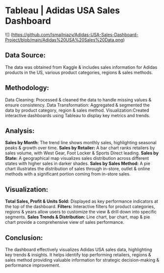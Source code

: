 # Tableau | Adidas USA Sales Dashboard
![] (https://github.com/Ismailniazy/Adidas-USA-Sales-Dashboard-Project/blob/main/Adidas%20USA%20Sales%20Data.png)

## Data Source:
The data was obtained from Kaggle & includes sales information for Adidas products in the US, various product categories, regions & sales methods.

## Methodology:
Data Cleaning: Processed & cleaned the data to handle missing values & ensure consistency.
Data Transformation: Aggregated & segmented the data by product category, region & sales method.
Visualization:Created interactive dashboards using Tableau to display key metrics and trends.

## Analysis:
**Sales by Month:** The trend line shows monthly sales, highlighting seasonal peaks & growth over time.
**Sales by Retailer:** A bar chart ranks retailers by sales volume, with West Gear, Foot Locker & Sports Direct leading.
**Sales by State:** A geographical map visualizes sales distribution across different states with higher sales in darker shades.
**Sales by Sales Method:** A pie chart illustrates the distribution of sales through in-store, outlet & online methods with a significant portion coming from in-store sales.

## Visualization:
**Total Sales, Profit & Units Sold:** Displayed as key performance indicators at the top of the dashboard.
**Filters:** Interactive filters for product categories, regions & years allow users to customize the view & drill down into specific segments.
**Sales Trends & Distribution:** Line chart, bar chart, map & pie chart provide a comprehensive view of sales performance.

## Conclusion:
The dashboard effectively visualizes Adidas USA sales data, highlighting key trends & insights. It helps identify top performing retailers, regions & sales method providing valuable information for strategic decision-making & performance improvement.


